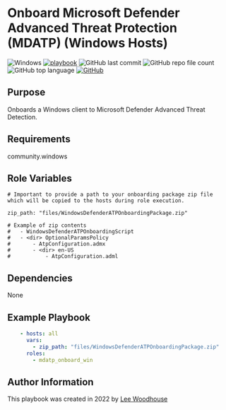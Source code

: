 # Onboard Microsoft Defender Advanced Threat Protection (MDATP) (Windows Hosts)
![Windows](https://img.shields.io/badge/Microsoft%20Windows-white?style=flat&logo=windows&logoColor=0078D6)
[![playbook](https://img.shields.io/badge/Ansible%20Playbook-grey?stype=flat&logo=ansible&logoColor=EE0000)](site.yml)
![GitHub last commit](https://img.shields.io/github/last-commit/lpwoodhouse/mdatp_onboard_win)
![GitHub repo file count](https://img.shields.io/github/directory-file-count/lpwoodhouse/mdatp_onboard_win)
![GitHub top language](https://img.shields.io/github/languages/top/lpwoodhouse/mdatp_onboard_win)
[![GitHub](https://img.shields.io/github/license/lpwoodhouse/mdatp_onboard_win)](LICENSE)
## Purpose

Onboards a Windows client to Microsoft Defender Advanced Threat Detection.

## Requirements

community.windows

## Role Variables

```shell
# Important to provide a path to your onboarding package zip file which will be copied to the hosts during role execution.

zip_path: "files/WindowsDefenderATPOnboardingPackage.zip"

# Example of zip contents
#   - WindowsDefenderATPOnboardingScript
#   - <dir> OptionalParamsPolicy
#       - AtpConfiguration.admx
#       - <dir> en-US
#           - AtpConfiguration.adml
```
## Dependencies

None

## Example Playbook
```yaml
    - hosts: all
      vars:
        - zip_path: "files/WindowsDefenderATPOnboardingPackage.zip"
      roles:
        - mdatp_onboard_win
```

## Author Information

This playbook was created in 2022 by [Lee Woodhouse](https://www.leewoodhouse.com/)
